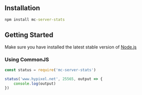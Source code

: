 ## Installation
```cmd
npm install mc-server-stats
```
## Getting Started
Make sure you have installed the latest stable version of [Node.js](https://nodejs.org/en/)
### Using CommonJS
```js
const status = require('mc-server-stats')

status('www.hypixel.net', 25565, output => {
    console.log(output)
})
```
